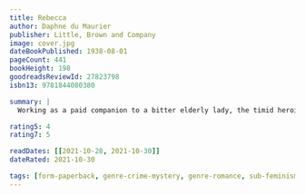 ```yaml
---
title: Rebecca
author: Daphne du Maurier
publisher: Little, Brown and Company
image: cover.jpg
dateBookPublished: 1938-08-01
pageCount: 441
bookHeight: 198
goodreadsReviewId: 27823798
isbn13: 9781844080380

summary: |
  Working as a paid companion to a bitter elderly lady, the timid heroine of Rebecca learns her place. Life is bleak until, on a trip to the South of France, she falls in love with Maxim de Winter, a handsome widower whose proposal takes her by surprise. Whisked from Monte Carlo to Manderley, Maxim's isolated Cornish estate, the friendless young bride begins to realise she barely knows her husband at all. And in every corner of every room is the phantom of his beautiful first wife, Rebecca.

rating5: 4
rating7: 5

readDates: [[2021-10-28, 2021-10-30]]
dateRated: 2021-10-30

tags: [form-paperback, genre-crime-mystery, genre-romance, sub-feminism, type-fiction, genre-pre-war-classic, loc-england]
---
```

